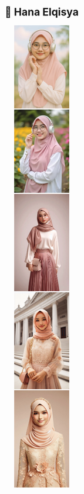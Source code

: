 <h1 align="center">💎 Hana Elqisya</h1>

<div align="center">
  <a href="https://raw.githubusercontent.com/DxrRin/ai_source/refs/heads/Hana_Elqisya/image/hana_avatar.webp" target="_blank">
    <img src="image/hana_avatar.webp" width="150"/>
  </a>
  <div align="center">
  <a href="https://raw.githubusercontent.com/DxrRin/ai_source/refs/heads/Hana_Elqisya/image/hana_avatar1.webp" target="_blank">
    <img src="image/hana_avatar1.webp" width="150"/>
  </a>
  <div align="center">
  <a href="https://raw.githubusercontent.com/DxrRin/ai_source/refs/heads/Hana_Elqisya/image/hana_avatar2.webp" target="_blank">
    <img src="image/hana_avatar2.webp" width="150"/>
  </a>
  <div align="center">
  <a href="https://raw.githubusercontent.com/DxrRin/ai_source/refs/heads/Hana_Elqisya/image/hana_avatar3.webp" target="_blank">
    <img src="image/hana_avatar3.webp" width="150"/>
  </a>
  <div align="center">
  <a href="https://raw.githubusercontent.com/DxrRin/ai_source/refs/heads/Hana_Elqisya/image/hana_avatar4.webp" target="_blank">
    <img src="image/hana_avatar4.webp" width="150"/>
  </a>
</div>
